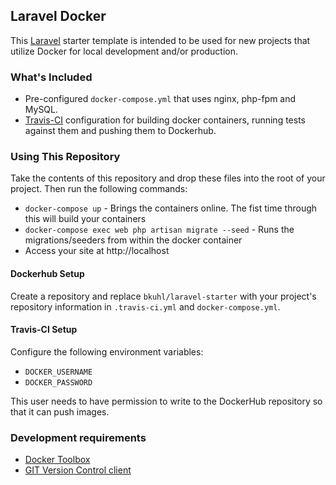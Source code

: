 ## Laravel Docker

This [Laravel](https://www.laravel.com) starter template is intended to be used for new projects that utilize Docker for local development and/or production.

<a name="whats-included" />

### What's Included

 * Pre-configured `docker-compose.yml` that uses nginx, php-fpm and MySQL.
 * [Travis-CI](https://travis-ci.org) configuration for building docker containers, running tests against them and pushing them to Dockerhub.  
 
<a name="using-this-repo" />

### Using This Repository

Take the contents of this repository and drop these files into the root of your project.  Then run the following commands:

 * `docker-compose up` - Brings the containers online.  The fist time through this will build your containers
 * `docker-compose exec web php artisan migrate --seed` - Runs the migrations/seeders from within the docker container
 * Access your site at http://localhost

#### Dockerhub Setup

Create a repository and replace `bkuhl/laravel-starter` with your project's repository information in `.travis-ci.yml` and `docker-compose.yml`.

#### Travis-CI Setup

Configure the following environment variables:
 * `DOCKER_USERNAME`
 * `DOCKER_PASSWORD`

This user needs to have permission to write to the DockerHub repository so that it can push images.

### Development requirements

* [Docker Toolbox](https://www.docker.com/products/docker-toolbox)
* [GIT Version Control client](https://git-scm.com/)